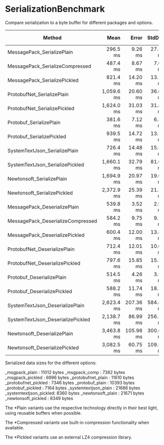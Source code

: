 # SerializationBenchmark

Compare serialization to a byte buffer for different packages and options.

|                            Method |       Mean |     Error |    StdDev |     Median |       Gen 0 |      Gen 1 | Gen 2 |    Allocated |
|---------------------------------- |-----------:|----------:|----------:|-----------:|------------:|-----------:|------:|-------------:|
|        MessagePack_SerializePlain |   296.5 ms |   9.26 ms |  27.30 ms |   283.5 ms |   2000.0000 |          - |     - |   10080288 B |
|   MessagePack_SerializeCompressed |   487.4 ms |   8.67 ms |   7.68 ms |   487.4 ms |   2000.0000 |          - |     - |   10080288 B |
|      MessagePack_SerializePickled |   821.4 ms |  14.20 ms |  13.28 ms |   818.7 ms |   2000.0000 |          - |     - |   10080288 B |
|        ProtobufNet_SerializePlain | 1,059.6 ms |  20.60 ms |  36.08 ms | 1,050.7 ms |  11000.0000 |          - |     - |   46400288 B |
|      ProtobufNet_SerializePickled | 1,624.0 ms |  31.03 ms |  31.87 ms | 1,625.3 ms |  11000.0000 |          - |     - |   46401664 B |
|           Protobuf_SerializePlain |   381.6 ms |   7.12 ms |   6.31 ms |   384.0 ms |           - |          - |     - |        288 B |
|         Protobuf_SerializePickled |   939.5 ms |  14.72 ms |  13.77 ms |   937.3 ms |           - |          - |     - |        288 B |
|     SystemTextJson_SerializePlain |   726.4 ms |  14.48 ms |  15.50 ms |   726.7 ms |  56000.0000 |          - |     - |  238081536 B |
|   SystemTextJson_SerializePickled | 1,660.1 ms |  32.79 ms |  81.06 ms | 1,641.7 ms |   4000.0000 |          - |     - |   20480288 B |
|         Newtonsoft_SerializePlain | 1,694.9 ms |  20.97 ms |  19.61 ms | 1,690.5 ms | 288000.0000 |          - |     - | 1209520288 B |
|       Newtonsoft_SerializePickled | 2,372.9 ms |  25.39 ms |  21.20 ms | 2,361.0 ms | 235000.0000 |  1000.0000 |     - |  991840288 B |
|      MessagePack_DeserializePlain |   539.8 ms |   3.52 ms |   2.94 ms |   539.3 ms | 113000.0000 |  2000.0000 |     - |  474088912 B |
| MessagePack_DeserializeCompressed |   584.2 ms |   9.75 ms |   9.12 ms |   580.8 ms | 113000.0000 |  2000.0000 |     - |  474080576 B |
|    MessagePack_DeserializePickled |   600.4 ms |  12.00 ms |  13.82 ms |   593.9 ms | 113000.0000 |  2000.0000 |     - |  474081536 B |
|      ProtobufNet_DeserializePlain |   712.4 ms |  12.01 ms |  10.03 ms |   709.0 ms | 121000.0000 |          - |     - |  506241152 B |
|    ProtobufNet_DeserializePickled |   797.6 ms |  15.85 ms |  15.56 ms |   801.1 ms | 121000.0000 |          - |     - |  506241960 B |
|         Protobuf_DeserializePlain |   514.5 ms |   4.26 ms |   3.56 ms |   513.6 ms | 128000.0000 |  3000.0000 |     - |  535327640 B |
|       Protobuf_DeserializePickled |   588.2 ms |  11.74 ms |  18.27 ms |   588.6 ms | 128000.0000 |  3000.0000 |     - |  535326368 B |
|   SystemTextJson_DeserializePlain | 2,623.4 ms | 207.36 ms | 584.87 ms | 2,483.0 ms | 125000.0000 | 16000.0000 |     - |  523200288 B |
| SystemTextJson_DeserializePickled | 2,138.7 ms |  86.99 ms | 256.50 ms | 2,064.3 ms | 125000.0000 | 16000.0000 |     - |  523200288 B |
|       Newtonsoft_DeserializePlain | 3,463.8 ms | 105.98 ms | 300.66 ms | 3,362.9 ms | 255000.0000 |  2000.0000 |     - | 1071200288 B |
|     Newtonsoft_DeserializePickled | 3,082.5 ms |  60.75 ms | 109.54 ms | 3,052.7 ms | 255000.0000 | 54000.0000 |     - | 1070880288 B |

Serialized data sizes for the different options:

_msgpack_plain         : 11012 bytes
_msgpack_comp          : 7382 bytes
_msgpack_pickled       : 6996 bytes
_protobufnet_plain     : 11610 bytes
_protobufnet_pickled   : 7346 bytes
_protobuf_plain        : 10393 bytes
_protobuf_pickled      : 7164 bytes
_systemtextjson_plain  : 21686 bytes
_systemtextjson_pickled: 8360 bytes
_newtonsoft_plain      : 21671 bytes
_newtonsoft_pickled    : 8349 bytes

The *Plain variants use the respective technology directly in their best light, using reusable buffers
when possible.

The *Compressed variants use built-in compression functionality when available.

The *Pickled variants use an external LZ4 compression library.

